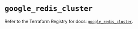 # `google_redis_cluster`

Refer to the Terraform Registry for docs: [`google_redis_cluster`](https://registry.terraform.io/providers/hashicorp/google-beta/5.37.0/docs/resources/google_redis_cluster).
